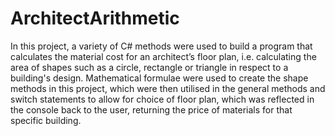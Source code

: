 # ArchitectArithmetic
In this project, a variety of C# methods were used to build a program that calculates the material cost for an architect’s floor plan, i.e. calculating the area of shapes such as a circle, rectangle or triangle in respect to a building's design. Mathematical formulae were used to create the shape methods in this project, which were then utilised in the general methods and switch statements to allow for choice of floor plan, which was reflected in the console back to the user, returning the price of materials for that specific building. 
